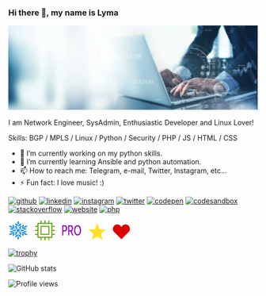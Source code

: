 ### Hi there 👋, my name is Lyma
![](https://github.com/lyma/lyma/blob/main/banner_lyma.png?raw=true)

I am Network Engineer, SysAdmin, Enthusiastic Developer and Linux Lover!

Skills: BGP / MPLS / Linux / Python / Security / PHP / JS / HTML / CSS

- 🔭 I’m currently working on my python skills. 
- 🌱 I’m currently learning Ansible and python automation. 
- 📫 How to reach me: Telegram, e-mail, Twitter, Instagram, etc... 
- ⚡ Fun fact: I love music! :) 


[<img src='https://cdn.jsdelivr.net/npm/simple-icons@3.0.1/icons/github.svg' alt='github' height='40'>](https://github.com/lyma)  [<img src='https://cdn.jsdelivr.net/npm/simple-icons@3.0.1/icons/linkedin.svg' alt='linkedin' height='40'>](https://www.linkedin.com/in/joaolyma/)  [<img src='https://cdn.jsdelivr.net/npm/simple-icons@3.0.1/icons/instagram.svg' alt='instagram' height='40'>](https://www.instagram.com/lymas/)  [<img src='https://cdn.jsdelivr.net/npm/simple-icons@3.0.1/icons/twitter.svg' alt='twitter' height='40'>](https://twitter.com/lymas)  [<img src='https://cdn.jsdelivr.net/npm/simple-icons@3.0.1/icons/codepen.svg' alt='codepen' height='40'>](https://codepen.io/lyma)  [<img src='https://cdn.jsdelivr.net/npm/simple-icons@3.0.1/icons/codesandbox.svg' alt='codesandbox' height='40'>](https://codesandbox.io/u/lyma)  [<img src='https://cdn.jsdelivr.net/npm/simple-icons@3.0.1/icons/stackoverflow.svg' alt='stackoverflow' height='40'>](https://stackoverflow.com/users/17388942)  [<img src='https://cdn.jsdelivr.net/npm/simple-icons@3.0.1/icons/icloud.svg' alt='website' height='40'>](https://www.lymas.com.br/)  [<img src='https://cdn.jsdelivr.net/npm/simple-icons@3.0.1/icons/php.svg' alt='php' height='40'>](https://people.php.net/lyma)  

<a href='https://archiveprogram.github.com/'><img src='https://raw.githubusercontent.com/acervenky/animated-github-badges/master/assets/acbadge.gif' width='40' height='40'></a> <a href='https://docs.github.com/en/developers'><img src='https://raw.githubusercontent.com/acervenky/animated-github-badges/master/assets/devbadge.gif' width='40' height='40'></a> <a href='https://github.com/pricing'><img src='https://raw.githubusercontent.com/acervenky/animated-github-badges/master/assets/pro.gif' width='40' height='40'></a> <a href='https://stars.github.com/'><img src='https://raw.githubusercontent.com/acervenky/animated-github-badges/master/assets/starbadge.gif' width='35' height='35'></a> <a href='https://docs.github.com/en/github/supporting-the-open-source-community-with-github-sponsors'><img src='https://raw.githubusercontent.com/acervenky/animated-github-badges/master/assets/sponsorbadge.gif' width='35' height='35'></a> 

[![trophy](https://github-profile-trophy.vercel.app/?username=lyma)](https://github.com/ryo-ma/github-profile-trophy)

![GitHub stats](https://github-readme-stats.vercel.app/api?username=lyma&show_icons=true&count_private=true)  

![Profile views](https://gpvc.arturio.dev/lyma)  
